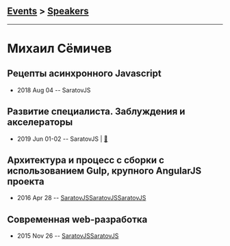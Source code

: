 ## [Events](../README.md) > [Speakers](../speakers.md)
---

# Михаил Сёмичев

## Рецепты асинхронного Javascript
- 2018 Aug 04 -- SaratovJS    
## Развитие специалиста. Заблуждения и акселераторы
- 2019 Jun 01-02 -- SaratovJS  | [:notebook:](https://vk.com/doc28685522_505158560?hash=ee2ce15f1af42a5b7e&dl=6964c2a7d0c1912da6)  
## Архитектура и процесс c сборки с использованием Gulp, крупного AngularJS проекта
- 2016 Apr 28 -- [SaratovJS](https://www.youtube.com/watch?v=GsznJallyPk,https://www.youtube.com/watch?v=A3OzUOZZuJQ,https://www.youtube.com/watch?v=VZGzBietGXg)[SaratovJS](https://www.youtube.com/watch?v=GsznJallyPk,https://www.youtube.com/watch?v=A3OzUOZZuJQ,https://www.youtube.com/watch?v=VZGzBietGXg)[SaratovJS](https://www.youtube.com/watch?v=GsznJallyPk,https://www.youtube.com/watch?v=A3OzUOZZuJQ,https://www.youtube.com/watch?v=VZGzBietGXg)    
## Современная web-разработка
- 2015 Nov 26 -- [SaratovJS](https://www.youtube.com/watch?v=Rz0ilGtzoco,https://www.youtube.com/watch?v=dH2GFNjSNlA)[SaratovJS](https://www.youtube.com/watch?v=Rz0ilGtzoco,https://www.youtube.com/watch?v=dH2GFNjSNlA)    
